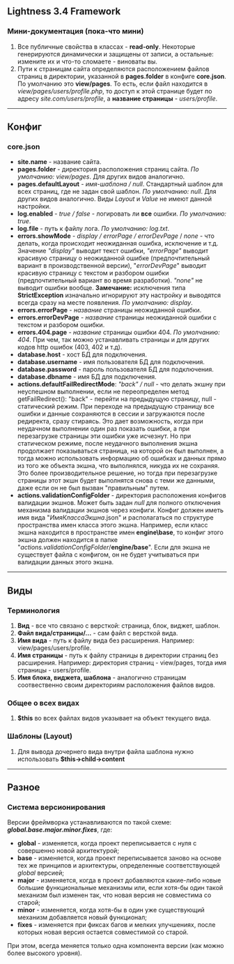 ## Lightness 3.4 Framework

### Мини-документация (пока-что мини)

1. Все публичные свойства в классах - **read-only**. Некоторые генерируются динамически и защищены от записи, а остальные: измените их и что-то сломаете - виноваты вы.
2. Пути к страницам сайта определяются расположением файлов страниц в директории, указанной в **pages.folder** в конфиге **core.json**. По умолчанию это **view/pages**. То есть, если файл находится в _view/pages/users/profile.php_, то доступ к этой странице будет по адресу _site.com/users/profile_, а **название страницы** - _users/profile_.

---

## Конфиг

### core.json

- **site.name** - название сайта.
- **pages.folder** - директория расположения страниц сайта. _По умолчанию: view/pages_. Для других видов аналогично.
- **pages.defaultLayout** - *имя-шаблона / null*. Стандартный шаблон для всех страниц, где не задан свой шаблон. *По умолчанию: null*. Для других видов аналогично. Виды *Layout* и *Value* не имеют данной настройки.
- **log.enabled** - _true / false_ - логировать ли **все** ошибки. _По умолчанию: true_.
- **log.file** - путь к файлу лога. _По умолчанию: log.txt_.
- **errors.showMode** - _display / errorPage / errorDevPage_ / _none_ - что делать, когда происходит неожиданная ошибка, исключение и т.д. Значение _"display"_ выводит текст ошибки, _"errorPage"_ выводит красивую страницу о неожиданной ошибке (предпочтительный вариант в производственной версии), "_errorDevPage_" выводит красивую страницу с текстом и разбором ошибки (предпочтительный вариант во время разработки). _"none"_ не выводит ошибки вообще. **Замечание:** исключения типа **StrictException** изначально игнорируют эту настройку и выводятся всегда сразу на месте появления. _По умолчанию: display_.
- **errors.errorPage** - _название_ страницы неожиданной ошибки.
- **errors.errorDevPage** - _название_ страницы неожиданной ошибки с текстом и разбором ошибки.
- **errors.404.page** - *название* страницы ошибки 404. *По умолчанию: 404*. При чем, так можно устанавливать страницы и для других кодов http ошибок (403, 402 и т.д).
- **database.host** - хост БД для подключения.
- **database.username** - имя пользователя БД для подключения.
- **database.password** - пароль пользователя БД для подключения.
- **database.dbname** - имя БД для подключения.
- **actions.defaultFailRedirectMode**: *"back" / null* - что делать экшну при неуспешном выполнении, если не переопределен метод getFailRedirect(): "back" - перейти на предыдущую страницу, null - статический режим. При переходе на предыдущую страницу все ошибки и данные сохраняются в сессии и загружаются после редиректа, сразу стираясь. Это дает возможность, когда при неудачном выполнении один раз показать ошибки, а при перезагрузке страницы эти ошибки уже исчезнут. Но при статическом режиме, после неудачного выполнения экшна продолжает показываться страница, на которой он был выполнен, а тогда можно использовать информацию об ошибках и данных прямо из того же объекта экшна, что выполнялся, никуда их не сохраняя. Это более производительное решение, но тогда при перезагрузке страницы этот экшн будет выполнятся снова с теми же данными, даже если он не был вызван "правильным" путем.
- **actions.validationConfigFolder** - директория расположения конфигов валидации экшнов. Может быть задан *null* для полного отключения механизма валидации экшнов через конфиги. Конфиг должен иметь имя вида "*ИмяКлассаЭкшна*.json" и располагаться по структуре пространства имен класса этого экшна. Например, если класс экшна находится в пространстве имен **engine\base**, то конфиг этого экшна должен находится в папке "*actions.validationConfigFolder*/**engine/base**". Если для экшна не существует файла с конфигом, он не будет учитываться при валидации данных этого экшна.

---

## Виды

### Терминология

1. **Вид** - все что связано с версткой: страница, блок, виджет, шаблон.
5. **Файл вида/страницы/...** - сам файл с версткой вида.
2. **Имя вида** - путь к файлу вида без расширения. Например: view/pages/users/profile.
3. **Имя страницы** - путь к файлу страницы в директории страниц без расширения. Например: директория страниц - view/pages, тогда имя страницы - users/profile.
4. **Имя блока, виджета, шаблона** - аналогично страницам соотвественно своим директориям расположения файлов видов.

### Общее о всех видах

1. **$this** во всех файлах видов указывает на объект текущего вида.

### Шаблоны (Layout)

1. Для вывода дочернего вида внутри файла шаблона нужно использовать **$this->child->content**

---

## Разное

### Система версионирования

Версии фреймворка устанавливаются по такой схеме:
***global.base.major.minor.fixes***, где:

- **global** - изменяется, когда проект переписывается с нуля с совершенно новой архитектурой;
- **base** - изменяется, когда проект переписывается заново на основе тех же принципов и архитектуры, определенные соответствующей *global* версией;
- **major** - изменяется, когда в проект добавляются какие-либо новые большие функциональные механизмы или, если хотя-бы один такой механизм был изменен так, что новая версия не совместима со старой;
- **minor** - изменяется, когда хотя-бы в один уже существующий механизм добавляется новый функционал;
- **fixes** - изменяется при фиксах багов и мелких улучшениях, после которых новая версия остается совместимой со старой.

При этом, всегда меняется только одна компонента версии (как можно более высокого уровня).